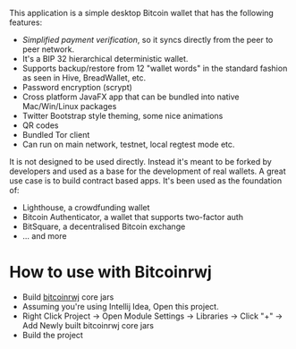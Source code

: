 
This application is a simple desktop Bitcoin wallet that has the following features:

* _Simplified payment verification_, so it syncs directly from the peer to peer network.
* It's a BIP 32 hierarchical deterministic wallet.
* Supports backup/restore from 12 "wallet words" in the standard fashion as seen in Hive, BreadWallet, etc.
* Password encryption (scrypt)
* Cross platform JavaFX app that can be bundled into native Mac/Win/Linux packages
* Twitter Bootstrap style theming, some nice animations
* QR codes
* Bundled Tor client
* Can run on main network, testnet, local regtest mode etc.

It is not designed to be used directly. Instead it's meant to be forked by developers and used as a base for the 
development of real wallets. A great use case is to build contract based apps. It's been used as the foundation of:

* Lighthouse, a crowdfunding wallet
* Bitcoin Authenticator, a wallet that supports two-factor auth
* BitSquare, a decentralised Bitcoin exchange
* ... and more

# How to use with Bitcoinrwj
* Build [bitcoinrwj](https://github.com/spl0i7/bitcoinrwj) core jars
* Assuming you're using Intellij Idea, Open this project.
* Right Click Project -> Open Module Settings -> Libraries -> Click "+" -> Add Newly built bitcoinrwj core jars
* Build the project

